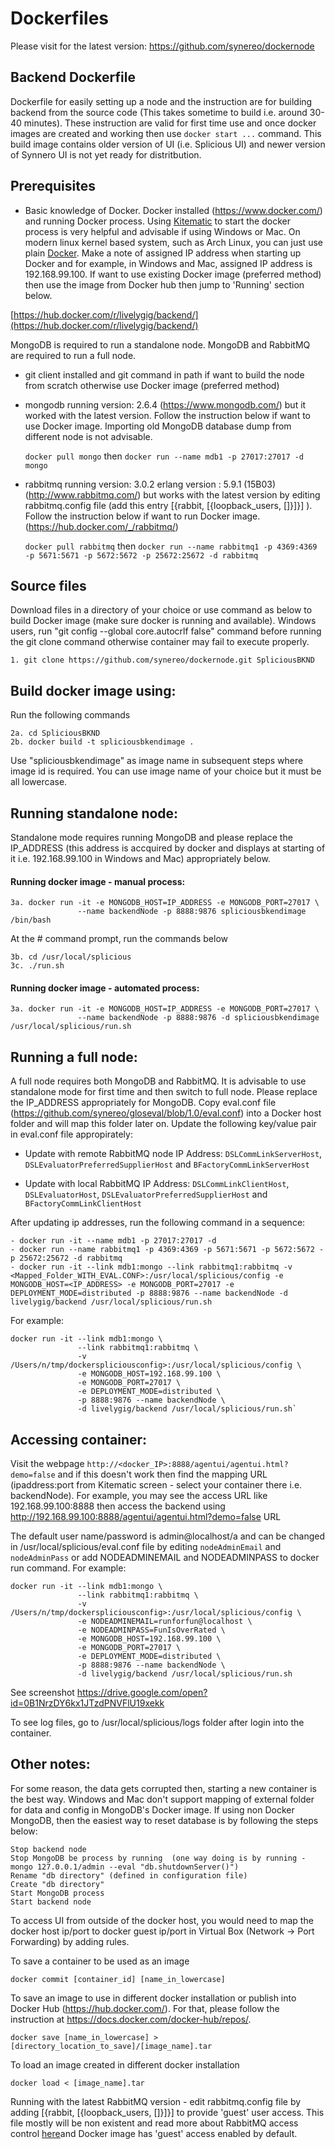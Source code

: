 # Dockerfiles 

Please visit for the latest version: https://github.com/synereo/dockernode

## Backend Dockerfile

Dockerfile for easily setting up a node and the instruction are for building backend from the source code (This takes sometime to build i.e. around 30-40 minutes). These instruction are valid for first time use and once docker images are created and working then use `docker start ...` command. This build image contains older version of UI (i.e. Splicious UI) and newer version of Synnero UI is not yet ready for distritbution.

## Prerequisites
 * Basic knowledge of Docker. Docker installed (https://www.docker.com/) and running Docker process. Using  [Kitematic](https://docs.docker.com/kitematic/) to start the docker process is very helpful and advisable if using Windows or Mac. On modern linux kernel based system, such as Arch Linux, you can just use plain [Docker](https://wiki.archlinux.org/index.php/Docker). Make a note of assigned IP address when starting up Docker and for example, in Windows and Mac, assigned IP address is 192.168.99.100. If want to use existing Docker image (preferred method) then use the image from Docker hub then jump to 'Running' section below. 

  [https://hub.docker.com/r/livelygig/backend/](https://hub.docker.com/r/livelygig/backend/)
  
  MongoDB is required to run a standalone node. MongoDB and RabbitMQ are required to run a full node. 
  
 * git client installed and git command in path if want to build the node from scratch otherwise use Docker image (preferred method)
 * mongodb running version: 2.6.4 (https://www.mongodb.com/) but it worked with the latest version. Follow the instruction below if want to use Docker image. Importing old MongoDB database dump from different node is not advisable.

    `docker pull mongo` then 
    `docker run --name mdb1 -p 27017:27017 -d mongo`

 - rabbitmq running version: 3.0.2 erlang version : 5.9.1 (15B03) (http://www.rabbitmq.com/) but works with the latest version by editing rabbitmq.config file (add this entry [{rabbit, [{loopback\_users, []}]}] ). Follow the instruction below if want to run Docker image. (https://hub.docker.com/_/rabbitmq/) 

    `docker pull rabbitmq` then 
    `docker run --name rabbitmq1 -p 4369:4369 -p 5671:5671 -p 5672:5672 -p 25672:25672 -d rabbitmq`

## Source files
Download files in a directory of your choice or use command as below to build Docker image (make sure docker is running and available). Windows users, run "git config --global core.autocrlf false" command before running the git clone command otherwise container may fail to execute properly.

    1. git clone https://github.com/synereo/dockernode.git SpliciousBKND

## Build docker image using: 
Run the following commands

    2a. cd SpliciousBKND
    2b. docker build -t spliciousbkendimage . 

  Use "spliciousbkendimage" as image name in subsequent steps where image id is required. You can use image name of your choice but it must be all lowercase. 
 
## Running standalone node:
Standalone mode requires running MongoDB and please replace the IP_ADDRESS (this address is accquired by docker and displays at starting of it i.e. 192.168.99.100 in Windows and Mac) appropriately below.

#### Running docker image - manual process: 

    3a. docker run -it -e MONGODB_HOST=IP_ADDRESS -e MONGODB_PORT=27017 \
                   --name backendNode -p 8888:9876 spliciousbkendimage /bin/bash
  
At the # command prompt, run the commands below
    
    3b. cd /usr/local/splicious
    3c. ./run.sh
  
#### Running docker image - automated process: 

    3a. docker run -it -e MONGODB_HOST=IP_ADDRESS -e MONGODB_PORT=27017 \
                   --name backendNode -p 8888:9876 -d spliciousbkendimage /usr/local/splicious/run.sh

## Running a full node:
A full  node requires both MongoDB and RabbitMQ. It is advisable to use standalone mode for first time and then switch to full node. Please replace the IP_ADDRESS appropriately for MongoDB. Copy eval.conf file (https://github.com/synereo/gloseval/blob/1.0/eval.conf) into a Docker host folder and will map this folder later on. Update the following key/value pair in eval.conf file appropirately:

- Update with remote RabbitMQ node IP Address: `DSLCommLinkServerHost`, `DSLEvaluatorPreferredSupplierHost` and  `BFactoryCommLinkServerHost`

- Update with local RabbitMQ IP Address: `DSLCommLinkClientHost`, `DSLEvaluatorHost`, `DSLEvaluatorPreferredSupplierHost` and `BFactoryCommLinkClientHost`

After updating ip addresses, run the following command in a sequence: 

    - docker run -it --name mdb1 -p 27017:27017 -d 
    - docker run --name rabbitmq1 -p 4369:4369 -p 5671:5671 -p 5672:5672 -p 25672:25672 -d rabbitmq 
    - docker run -it --link mdb1:mongo --link rabbitmq1:rabbitmq -v <Mapped_Folder_WITH_EVAL.CONF>:/usr/local/splicious/config -e MONGODB_HOST=<IP_ADDRESS> -e MONGODB_PORT=27017 -e DEPLOYMENT_MODE=distributed -p 8888:9876 --name backendNode -d livelygig/backend /usr/local/splicious/run.sh
  
  For example:
  ```
  docker run -it --link mdb1:mongo \
                 --link rabbitmq1:rabbitmq \
                 -v /Users/n/tmp/dockerspliciousconfig>:/usr/local/splicious/config \
                 -e MONGODB_HOST=192.168.99.100 \
                 -e MONGODB_PORT=27017 \
                 -e DEPLOYMENT_MODE=distributed \
                 -p 8888:9876 --name backendNode \
                 -d livelygig/backend /usr/local/splicious/run.sh`
  ```
## Accessing container:

Visit the webpage `http://<docker_IP>:8888/agentui/agentui.html?demo=false` and if this doesn't work then find the mapping URL (ipaddress:port from Kitematic screen - select your container there i.e. backendNode). For example, you may see the access URL like 192.168.99.100:8888 then access the backend using http://192.168.99.100:8888/agentui/agentui.html?demo=false URL

The default user name/password is admin@localhost/a and can be changed in /usr/local/splicious/eval.conf file by editing `nodeAdminEmail` and `nodeAdminPass` or add NODEADMINEMAIL and NODEADMINPASS to docker run command. For example:
  ```
  docker run -it --link mdb1:mongo \
                 --link rabbitmq1:rabbitmq \
                 -v /Users/n/tmp/dockerspliciousconfig>:/usr/local/splicious/config \
                 -e NODEADMINEMAIL=runforfun@localhost \
                 -e NODEADMINPASS=FunIsOverRated \
                 -e MONGODB_HOST=192.168.99.100 \
                 -e MONGODB_PORT=27017 \
                 -e DEPLOYMENT_MODE=distributed \
                 -p 8888:9876 --name backendNode \
                 -d livelygig/backend /usr/local/splicious/run.sh
  ```
See screenshot 
https://drive.google.com/open?id=0B1NrzDY6kx1JTzdPNVFlU19xekk

To see log files, go to /usr/local/splicious/logs folder after login into the container.

## Other notes:

For some reason, the data gets corrupted then, starting a new container is the best way. Windows and Mac don't support mapping of external folder for data and config in MongoDB's Docker image. If using non Docker MongoDB, then the easiest way to reset database is by following the steps below:

    Stop backend node
    Stop MongoDB be process by running  (one way doing is by running - mongo 127.0.0.1/admin --eval "db.shutdownServer()")
    Rename "db directory" (defined in configuration file)
    Create "db directory"
    Start MongoDB process
    Start backend node

To access UI from outside of the docker host, you would need to map the docker host ip/port to docker guest ip/port in Virtual Box (Network -> Port Forwarding) by adding rules.

To save a container to be used as an image

    docker commit [container_id] [name_in_lowercase]

To save an image to use in different docker installation or publish into Docker Hub (https://hub.docker.com/). For that, please follow the instruction at https://docs.docker.com/docker-hub/repos/.

    docker save [name_in_lowercase] > [directory_location_to_save]/[image_name].tar

To load an image created in different docker installation 

    docker load < [image_name].tar

Running with the latest RabbitMQ version - edit rabbitmq.config file by adding [{rabbit, [{loopback\_users, []}]}] to provide 'guest' user access. This file mostly will be non existent and read more about RabbitMQ access control [here](https://www.rabbitmq.com/access-control.html)and Docker image has 'guest' access enabled by default.

